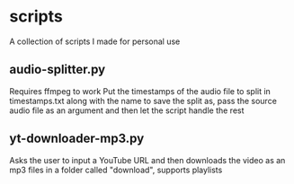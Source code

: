 # scripts
A collection of scripts I made for personal use

## audio-splitter.py
Requires ffmpeg to work
Put the timestamps of the audio file to split in timestamps.txt along with the name to save the split as, pass the source audio file as an argument and then let the script handle the rest

## yt-downloader-mp3.py
Asks the user to input a YouTube URL and then downloads the video as an mp3 files in a folder called "download", supports playlists
